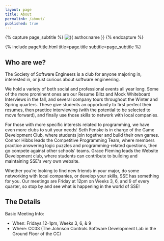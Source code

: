 ```yaml
---
layout: page
title: About
permalink: /about/
published: true
---
```


<div class="page" markdown="1">

{% capture page_subtitle %}
<img
    class="center-photo-float"
    alt="{{ author.name }}"
    src="{{ site.author.photo | relative_url }}"
    srcset="{{ site.author.photo2x | relative_url }} 2x"
/>
{% endcapture %}

{% include page/title.html title=page.title subtitle=page_subtitle %}

## Who are we?
The Society of Software Engineers is a club for anyone majoring in, interested in, or just curious about software engineering.

We hold a variety of both social and professional events all year long. Some of the more prominent ones are our Resume Blitz and Mock Whiteboard Interviews in the fall, and several company tours throughout the Winter and Spring quarters. These give students an opportunity to first perfect their resumes, then practice interviewing (with the potential to be selected to move forward), and finally use those skills to network with local companies.

For those with more specific interests related to programming, we have even more clubs to suit your needs! Seth Fenske is in charge of the Game Development Club, where students join together and build their own games. Connor Hibbs leads the Competitive Programming Team, where members practice answering logic puzzles and programming-related questions, then go compete against other schools' teams. Grace Fleming leads the Website Development club, where students can contribute to building and maintaining SSE's very own website.

Whether you're looking to find new friends in your major, do some networking with local companies, or develop your skills, SSE has something for you. Our meetings are Friday at 12pm on Weeks 3, 6, and 9 of every quarter, so stop by and see what is happening in the world of SSE!

## The Details
Basic Meeting Info:
* When: Fridays 12-1pm, Weeks 3, 6, & 9 
* Where: CC03 (The Johnson Controls Software Development Lab in the Ground Floor of the CC)


</div>
